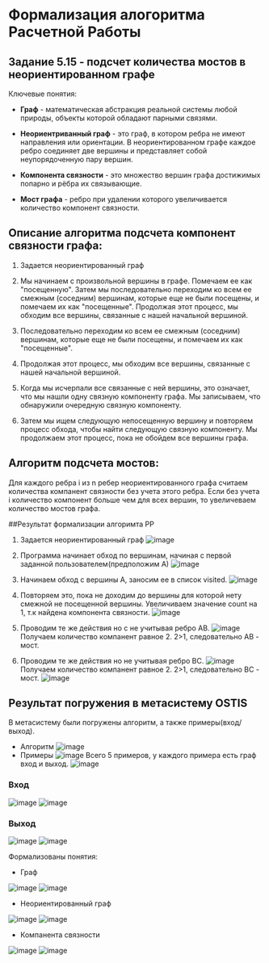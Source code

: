 # Формализация алогоритма Расчетной Работы

## Задание 5.15 - подсчет количества мостов в неориентированном графе

Ключевые понятия:
- **Граф** - математическая абстракция реальной системы любой природы, объекты которой обладают парными связями.

- **Неориентриванный граф**  - это граф, в котором ребра не имеют направления или ориентации. В неориентированном графе каждое ребро соединяет две вершины и представляет собой неупорядоченную пару вершин.

- **Компонента связности** - это множество вершин графа достижимых попарно и рёбра их связывающие.

- **Мост графа** - ребро при удалении которого увеличивается количество компонент связности.

## Описание алгоритма подсчета компонент связности графа:

1. Задается неориентированный граф

2. Мы начинаем с произвольной вершины в графе. Помечаем ее как "посещенную". Затем мы последовательно переходим ко всем ее смежным (соседним) вершинам, которые еще не были посещены, и помечаем их как "посещенные". Продолжая этот процесс, мы обходим все вершины, связанные с нашей начальной вершиной.

3. Последовательно переходим ко всем ее смежным (соседним) вершинам, которые еще не были посещены, и помечаем их как "посещенные".

4. Продолжая этот процесс, мы обходим все вершины, связанные с нашей начальной вершиной.

5. Когда мы исчерпали все связанные с ней вершины, это означает, что мы нашли одну связную компоненту графа. Мы записываем, что обнаружили очередную связную компоненту.

6. Затем мы ищем следующую непосещенную вершину и повторяем процесс обхода, чтобы найти следующую связную компоненту. Мы продолжаем этот процесс, пока не обойдем все вершины графа.

## Алгоритм подсчета мостов:
Для каждого ребра i из n ребер неориентированного графа считаем количества компанент связности без учета этого ребра. Если без учета i количество компонент больше чем для всех вершин, то увеличеваем количество мостов графа.

##Результат формализации алгоримта РР
1. Задается неориентированный граф
![image](https://github.com/iis-32170x/RPIIS/assets/147653635/22732158-b27f-4e53-841d-5af17f13b41c)



2. Программа начинает обход по вершинам, начиная с первой заданной пользователем(предположим А)
![image](https://github.com/iis-32170x/RPIIS/assets/147653635/ef0986fa-74e4-4b08-aa8f-75e7a629ca64)



3. Начинаем обход с вершины A, заносим ее в список visited.
![image](https://github.com/iis-32170x/RPIIS/assets/147653635/e263fb84-f737-46df-b90d-3c10c35fcd5f)





4. Повторяем это, пока не доходим до вершины для которой нету смежной не посещенной вершины. Увеличиваем значение count на 1, т.к найдена компонента связности. 
![image](https://github.com/iis-32170x/RPIIS/assets/147653635/1aa447a5-ebcb-42ba-9461-b3d469b546f1)

5. Проводим те же действия но с не учитывая ребро AB.
![image](https://github.com/iis-32170x/RPIIS/assets/147653635/a5ea5e78-0a58-4742-a279-723b0208b5e4)
Получаем количество компанент равное 2. 2>1, следовательно AB - мост.

6. Проводим те же действия но не учитывая ребро BC.
![image](https://github.com/iis-32170x/RPIIS/assets/147653635/fa751204-3673-40b3-bf38-567976f2ea8c)
Получаем количество компанент равное 2. 2>1, следовательно BC - мост.
![image](https://github.com/iis-32170x/RPIIS/assets/147653635/66b6a858-05cd-470e-a2bb-eae395970df0)

## Результат погружения в метасистему OSTIS
В метасистему были погружены алгоритм, а также примеры(вход/выход).

- Алгоритм
![image](https://github.com/iis-32170x/RPIIS/assets/147653635/46ecd86b-4cf3-42ce-b833-ec689ed2189f)
- Примеры
![image](https://github.com/iis-32170x/RPIIS/assets/147653635/77911d73-78b9-43ad-b18a-45b5e2d412c6)
Всего 5 примеров, у каждого примера есть граф вход и выход.
![image](https://github.com/iis-32170x/RPIIS/assets/147653635/4c470a77-33c3-40d8-be8d-34f631c8792a)
### Вход
![image](https://github.com/iis-32170x/RPIIS/assets/147653635/61256013-8a06-4fdd-aad5-9d0adb236cfb)
![image](https://github.com/iis-32170x/RPIIS/assets/147653635/d21ebc03-aeb5-47b8-b57c-b6021a8a95fe)
### Выход
![image](https://github.com/iis-32170x/RPIIS/assets/147653635/ec891daa-6844-49d0-812b-089f3f462e31)
![image](https://github.com/iis-32170x/RPIIS/assets/147653635/b698a189-f713-427c-8f49-4030a323465f)

Формализованы понятия:
- Граф
  
![image](https://github.com/iis-32170x/RPIIS/assets/147653635/b16d9f37-bce2-423b-96e1-7e3347deac0e)
![image](https://github.com/iis-32170x/RPIIS/assets/147653635/0e6722e6-25bc-4ad2-88bb-fcf57280fbb3)
- Неориентированный граф
  
![image](https://github.com/iis-32170x/RPIIS/assets/147653635/e3416f48-6f5d-48e6-90e9-2a8b7ff11d7f)
![image](https://github.com/iis-32170x/RPIIS/assets/147653635/b1734a7c-102f-48f5-8606-78f8bfdc1b6d)
- Компанента связности

![image](https://github.com/iis-32170x/RPIIS/assets/147653635/9e2fbe28-796c-4eca-b179-e50d99cee065)
![image](https://github.com/iis-32170x/RPIIS/assets/147653635/37cf4cd1-2f09-47c0-accf-1ca55c4f1d65)



























